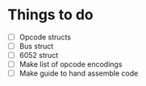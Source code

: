 # Things to do

- [ ] Opcode structs
- [ ] Bus struct
- [ ] 6052 struct
- [ ] Make list of opcode encodings
- [ ] Make guide to hand assemble code
